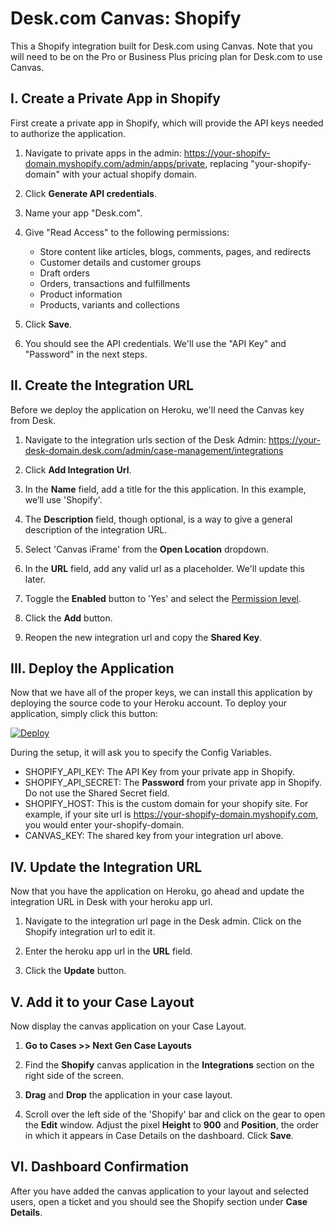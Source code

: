 # Desk.com Canvas: Shopify
This a Shopify integration built for Desk.com using Canvas. Note that you will need to be on the Pro or Business Plus pricing plan for Desk.com to use Canvas.

## I. Create a Private App in Shopify
First create a private app in Shopify, which will provide the API keys needed to authorize the application.

1. Navigate to private apps in the admin: https://your-shopify-domain.myshopify.com/admin/apps/private, replacing "your-shopify-domain" with your actual shopify domain.

2. Click **Generate API credentials**.

3. Name your app "Desk.com".

4. Give "Read Access" to the following permissions:

    - Store content like articles, blogs, comments, pages, and redirects 	
    - Customer details and customer groups 	
    - Draft orders 	
    - Orders, transactions and fulfillments 	
    - Product information 
    - Products, variants and collections 

5. Click **Save**.

6. You should see the API credentials. We'll use the "API Key" and "Password" in the next steps. 

## II. Create the Integration URL
Before we deploy the application on Heroku, we'll need the Canvas key from Desk.

1. Navigate to the integration urls section of the Desk Admin: https://your-desk-domain.desk.com/admin/case-management/integrations

2. Click **Add Integration Url**.

3. In the **Name** field, add a title for the this application. In this example, we’ll use 'Shopify'.

4. The **Description** field, though optional, is a way to give a general description of the integration URL.

5. Select 'Canvas iFrame' from the **Open Location** dropdown.

6. In the **URL** field, add any valid url as a placeholder. We'll update this later.

7. Toggle the **Enabled** button to 'Yes' and select the [Permission level](https://support.desk.com/customer/portal/articles/1146981?b_id=7112&t=568640).

8. Click the **Add** button.

9. Reopen the new integration url and copy the **Shared Key**.

## III. Deploy the Application
Now that we have all of the proper keys, we can install this application by deploying the source code to your Heroku account. To deploy your application, simply click this button:

[![Deploy](https://www.herokucdn.com/deploy/button.png)](https://heroku.com/deploy?template=https%3A%2F%2Fgithub.com%2Fdesklabs%2Fshopify-canvas%2Ftree%2Fmaster)

During the setup, it will ask you to specify the Config Variables.

  - SHOPIFY\_API\_KEY: The API Key from your private app in Shopify.
  - SHOPIFY\_API\_SECRET: The **Password** from your private app in Shopify. Do not use the Shared Secret field. 
  - SHOPIFY\_HOST: This is the custom domain for your shopify site. For example, if your site url is https://your-shopify-domain.myshopify.com, you would enter your-shopify-domain.
  - CANVAS\_KEY: The shared key from your integration url above. 

## IV. Update the Integration URL
Now that you have the application on Heroku, go ahead and update the integration URL in Desk with your heroku app url.

1. Navigate to the integration url page in the Desk admin. Click on the Shopify integration url to edit it. 

2. Enter the heroku app url in the **URL** field. 

3. Click the **Update** button.

## V. Add it to your Case Layout
Now display the canvas application on your Case Layout.

1. **Go to Cases >> Next Gen Case Layouts**

2. Find the **Shopify** canvas application in the **Integrations** section on the right side of the screen.

3. **Drag** and **Drop** the application in your case layout.

4. Scroll over the left side of the 'Shopify' bar and click on the gear to open the **Edit** window. Adjust the pixel **Height** to **900** and **Position**, the order in which it appears in Case Details on the dashboard. Click **Save**.

## VI. Dashboard Confirmation
After you have added the canvas application to your layout and selected users, open a ticket and you should see the Shopify section under **Case Details**.
